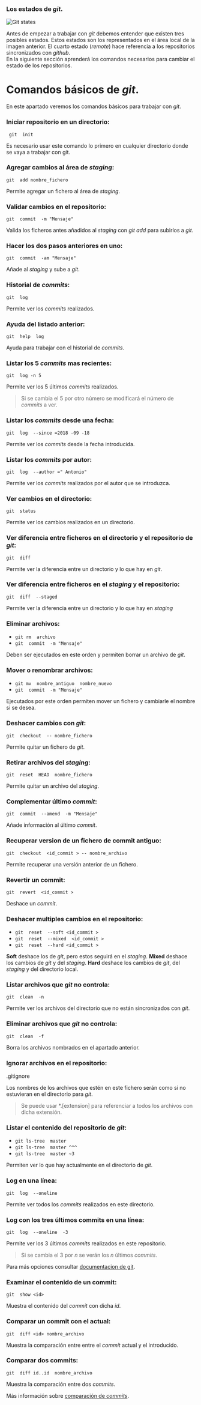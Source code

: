 ### Los estados de *git*.
![Git states](https://alexdiliberto.com/talks/all-things-git/img/git_local_to_remote.png)

Antes de empezar a trabajar con *git* debemos entender que existen tres posibles estados. Estos estados son los representados en el área local de la imagen anterior. El cuarto estado (*remote*) hace referencia a los repositorios sincronizados con *github*.  
En la siguiente sección aprenderá los comandos necesarios para cambiar el estado de los repositorios.

# Comandos básicos de *git*.

En este apartado veremos los comandos básicos para trabajar con *git*.  

### Iniciar repositorio en un directorio:
` git  init`

Es necesario usar este comando lo primero en cualquier directorio donde se vaya a trabajar con git.

### Agregar cambios al área de *staging*:
`git  add nombre_fichero`

Permite agregar un fichero al área de *staging*.

### Validar cambios en el repositorio:
`git  commit  -m "Mensaje"`

Valida los ficheros antes añadidos al *staging* con *git add* para subirlos a *git*.

### Hacer los dos pasos anteriores en uno:
`git  commit  -am "Mensaje"`

Añade al *staging* y sube a *git*.

### Historial de *commits*:
`git  log`

Permite ver los *commits* realizados.

### Ayuda del listado anterior:
`git  help  log`

Ayuda para trabajar con el historial de *commits*.

### Listar los 5 *commits* mas recientes:
`git  log -n 5`

Permite ver los 5 últimos *commits* realizados.
>Si se cambia el 5 por otro número se modificará el número de *commits* a ver.

### Listar los *commits* desde una fecha:
`git  log  --since =2018 -09 -18`

Permite ver los *commits* desde la fecha introducida.

### Listar los *commits* por autor:
`git  log  --author =" Antonio"`

Permite ver los *commits* realizados por el autor que se introduzca.

### Ver cambios en el directorio:
`git  status`

Permite ver los cambios realizados en un directorio.

### Ver diferencia entre ficheros en el directorio y el repositorio de *git*:
`git  diff`

Permite ver la diferencia entre un directorio y lo que hay en *git*.

### Ver diferencia entre ficheros en el *staging* y el repositorio:
`git  diff  --staged`

Permite ver la diferencia entre un directorio y lo que hay en *staging*

### Eliminar archivos:
* `git rm  archivo`
* `git  commit  -m "Mensaje"`

Deben ser ejecutados en este orden y permiten borrar un archivo de *git*.

### Mover o renombrar archivos:
* `git mv  nombre_antiguo  nombre_nuevo`
* `git  commit  -m "Mensaje"`

Ejecutados por este orden permiten mover un fichero y cambiarle el nombre si se desea.


### Deshacer cambios con *git*:
`git  checkout  -- nombre_fichero`

Permite quitar un fichero de *git*.

### Retirar archivos del *staging*:
`git  reset  HEAD  nombre_fichero`

Permite quitar un archivo del *staging*.

### Complementar último *commit*:
`git  commit  --amend  -m "Mensaje"`

Añade información al último *commit*.

### Recuperar version de un fichero de commit antiguo:
`git  checkout  <id_commit > -- nombre_archivo`

Permite recuperar una versión anterior de un fichero.

### Revertir un commit:
`git  revert  <id_commit >`

Deshace un *commit*.

### Deshacer multiples cambios en el repositorio:
* `git  reset  --soft <id_commit >`
* `git  reset  --mixed  <id_commit >`
* `git  reset  --hard <id_commit >`

**Soft** deshace los de *git*, pero estos seguirá en el *staging*.
**Mixed** deshace los cambios de *git* y del *staging*. **Hard** deshace los cambios de *git*, del *staging* y del directorio local.

### Listar archivos que *git* no controla:
`git  clean  -n`

Permite ver los archivos del directorio que no están sincronizados con *git*.

### Eliminar archivos que *git* no controla:
`git  clean  -f`

Borra los archivos nombrados en el apartado anterior.

### Ignorar archivos en el repositorio:
.gitignore

Los nombres de los archivos que estén en este fichero serán como si no estuvieran en el directorio para *git*.
>Se puede usar *.[extension] para referenciar a todos los archivos con dicha extensión.

### Listar el contenido del repositorio de *git*:

* `git ls-tree  master`
* `git ls-tree  master ^^^`
* `git ls-tree  master ~3`

Permiten ver lo que hay actualmente en el directorio de *git*.

### Log en una línea:
`git  log  --oneline`

Permite ver todos los *commits* realizados en este directorio.

### Log con los tres últimos commits en una línea:
`git  log  --oneline  -3`

Permite ver los 3 últimos *commits* realizados en este repositorio.
>Si se cambia el 3 por *n* se verán los *n* últimos *commits*.

 Para más opciones consultar [documentacion de git](https://git-scm.com/docs/git-log).

### Examinar el contenido de un commit:
`git  show <id>`

Muestra el contenido del *commit* con dicha *id*.

### Comparar un commit con el actual:
`git  diff <id> nombre_archivo`

Muestra la comparación entre entre el *commit* actual y el introducido.

### Comparar dos commits:
`git  diff id..id  nombre_archivo`

Muestra la comparación entre dos *commits*.

Más información sobre [comparación de *commits*](https://git-scm.com/docs/git-diff).
